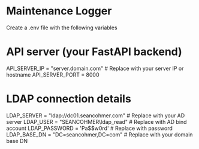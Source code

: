 # Maintenance Logger

Create a .env file with the following variables

# API server (your FastAPI backend)
API_SERVER_IP = "server.domain.com"                  # Replace with your server IP or hostname
API_SERVER_PORT = 8000

# LDAP connection details
LDAP_SERVER = "ldap://dc01.seancohmer.com"           # Replace with your AD server
LDAP_USER = "SEANCOHMER\\ldap_read"                  # Replace with AD bind account
LDAP_PASSWORD = 'Pa$$w0rd'                           # Replace with password
LDAP_BASE_DN = "DC=seancohmer,DC=com"                # Replace with your domain base DN